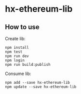 # hx-ethereum-lib

## How to use

Create lib:

```
npm install
npm test
npm run dev
npm login
npm run build:publish
```

Consume lib:

```
npm add --save hx-ethereum-lib
npm update --save hx-ethereum-lib
```
